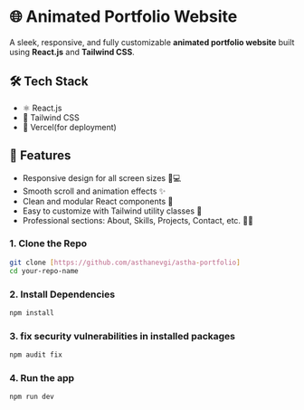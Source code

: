 # 🌐 Animated Portfolio Website

A sleek, responsive, and fully customizable **animated portfolio website** built using **React.js** and **Tailwind CSS**. 

## 🛠️ Tech Stack

- ⚛️ React.js
- 🎨 Tailwind CSS
- 💾 Vercel(for deployment)

## 📁 Features

- Responsive design for all screen sizes 📱💻
- Smooth scroll and animation effects ✨
- Clean and modular React components 🧩
- Easy to customize with Tailwind utility classes 🎯
- Professional sections: About, Skills, Projects, Contact, etc. 👨‍💻


### 1. Clone the Repo

```bash
git clone [https://github.com/asthanevgi/astha-portfolio]
cd your-repo-name
````

### 2. Install Dependencies

```bash
npm install
```

### 3. fix security vulnerabilities in installed packages

```bash
npm audit fix
```

### 4. Run the app

```bash
npm run dev
```


